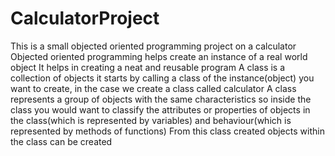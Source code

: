 # CalculatorProject
This is a small objected oriented programming project on a calculator
Objected oriented programming helps create an instance of a real world object
It helps in creating a neat and reusable program
 A class is a collection of objects
it starts by calling a class of the instance(object) you want to create, in the case we create a class called calculator
A class represents a group of objects with the same characteristics
so inside the class you would want to classify the attributes or properties of objects in the class(which is represented by variables) and behaviour(which is represented by methods of functions) 
From this class created objects within the class can be created
